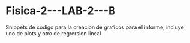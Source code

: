 # Fisica-2---LAB-2---B
Snippets de codigo para la creacion de graficos para el informe, incluye uno de plots y otro de regrersion lineal
